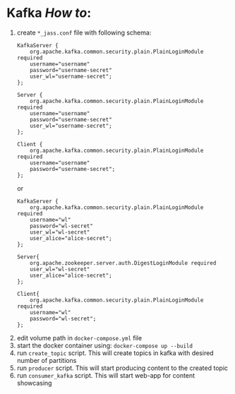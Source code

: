 # Kafka *How to*:

1) create `*_jass.conf`  file with following schema:
    ```
    KafkaServer {
        org.apache.kafka.common.security.plain.PlainLoginModule required
        username="username"
        password="username-secret"
        user_wl="username-secret";
    };
   
    Server {
        org.apache.kafka.common.security.plain.PlainLoginModule required
        username="username"
        password="username-secret"
        user_wl="username-secret";
    };
   
    Client {
        org.apache.kafka.common.security.plain.PlainLoginModule required
        username="username"
        password="username-secret";
    };
    ```
   or
   ```
   KafkaServer {
       org.apache.kafka.common.security.plain.PlainLoginModule required
       username="wl"
       password="wl-secret"
       user_wl="wl-secret"
       user_alice="alice-secret";
   };
   
   Server{
       org.apache.zookeeper.server.auth.DigestLoginModule required
       user_wl="wl-secret"
       user_alice="alice-secret";
   };
   
   Client{
       org.apache.kafka.common.security.plain.PlainLoginModule required
       username="wl"
       password="wl-secret";
   };
   ```
2) edit volume path in `docker-compose.yml` file
3) start the docker container using: `docker-compose up --build`
4) run `create_topic` script. This will create topics in kafka with desired number of partitions
5) run `producer` script. This will start producing content to the created topic
6) run `consumer_kafka` script. This will start web-app for content showcasing

